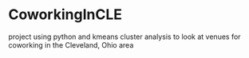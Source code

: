 # CoworkingInCLE
project using python and kmeans cluster analysis to look at venues for coworking in the Cleveland, Ohio area
